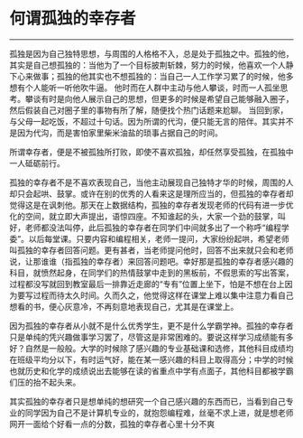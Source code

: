 # 何谓孤独的幸存者
---

孤独是因为自己独特思想，与周围的人格格不入，总是处于孤独之中。孤独的他，其实是自己想孤独的：当他为了一个目标披荆斩棘，努力的时候，他喜欢一个人静下心来做事；孤独的他其实也不想孤独的：当自己一人工作学习累了的时候，他多想有个人能听一听他吹牛逼。
他时而在人群中主动与他人攀谈，时而一人孤坐思考。攀谈有时是向他人展示自己的思想，但更多的时候是希望自己能够融入圈子，然后假装自己对圈子里的事物有所了解，随便找个热门话题来尬聊。
当回到家，与父母一起吃饭，不超过十句话。因为所谓的代沟，便只能无言的陪伴。其实并不是因为代沟，而是害怕家里柴米油盐的琐事占据自己的时间。

所谓幸存者，便是不被孤独所打败，即使不喜欢孤独，却任然享受孤独，在孤独中一人砥砺前行。

孤独的幸存者不是不喜欢表现自己，当他主动展现自己独特才华的时候，周围的人却只会起哄、鼓掌。或许在别的优秀的人看来这是理所应当的，但孤独的幸存者却觉得这是在讽刺他。那天在上数据结构，孤独的幸存者发现老师的代码有进一步优化的空间，就立即大声提出，语惊四座。不知谁起的头，大家一个劲的鼓掌，叫好，老师都没法叫停，此后孤独的幸存者在同学们中间就多出了一个称呼“编程学委”。以后每堂课。只要内容和编程相关，老师一提问，大家纷纷起哄，希望老师叫孤独的幸存者回答问题。更有甚者，当老师提问他时，回答不出来就只会和老师说，让那谁谁（指孤独的幸存者）来回答问题吧。幸好那是孤独的幸存者感兴趣的科目，就愤然起身，在同学们的热情鼓掌中走到的黑板前，不假思索的写出答案，过程都没写就回到教室最后一排靠近走廊的“专有”位置上坐下，怕是不想在台上因为要写过程而待太久时间。久而久之，他觉得这样在课堂上难以集中注意力看自己想看的书，便心灰意冷，不再刻意地表现自己，尤其是在课堂上。

因为孤独的幸存者从小就不是什么优秀学生，更不是什么学霸学神。孤独的幸存者只是单纯的凭兴趣做事学习罢了，尽管这是非常困难的。要说这样学习成绩能有多好？自然是一般般。大学的时候除了感兴趣的专业基础课和选修，其他科目成绩均在班级平均分以下，有时运气好，能在某一感兴趣的科目上取得高分；中学的时候也就历史和化学的成绩说出去能够在读的省重点中学有点面子，其他科目都被学霸们压的抬不起头来。

其实孤独的幸存者只是想单纯的想研究一个自己感兴趣的东西而已，当看到自己专业的同学因为自己不是计算机专业的，就抱怨编程难，丝毫不求上进，就是想老师网开一面给个好看一点的分数，孤独的幸存者心里十分不爽




